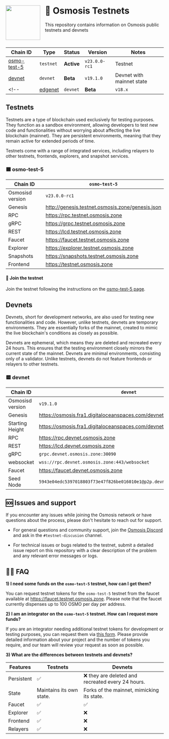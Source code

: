 <div>
    <img src="https://avatars.githubusercontent.com/u/105710778?v=4" align="left" width="110" style="margin-right: 15px"/>
    <h1>   
        🧪 Osmosis Testnets
    </h1>
    <p> This repository contains information on Osmosis public testnets and devnets </p>
    <br>
</div>

| Chain ID                              | Type      | Status     | Version       | Notes                     |
|---------------------------------------|-----------|------------|---------------|---------------------------|
| [osmo-test-5](./testnets/osmo-test-5) | `testnet` | **Active** | `v23.0.0-rc1` | Testnet                   |
| [devnet](./devnets/devnet)            | `devnet`  | **Beta**   | `v19.1.0`     | Devnet with mainnet state |
<!-- | [edgenet](./devnets/edgenet)            | `devnet`  | **Beta**   | `v18.x`        | Daily devnet based of `osmosis/v18.x` branch   | -->

## Testnets

Testnets are a type of blockchain used exclusively for testing purposes. They function as a sandbox environment, allowing developers to test new code and functionalities without worrying about affecting the live blockchain (mainnet). They are persistent environments, meaning that they remain active for extended periods of time.

Testnets come with a range of integrated services, including relayers to other testnets, frontends, explorers, and snapshot services. 

### 🟪 osmo-test-5

| Chain ID         | `osmo-test-5`                                      |
|------------------|----------------------------------------------------|
| Osmosisd version | `v23.0.0-rc1`                                      |
| Genesis          | <http://genesis.testnet.osmosis.zone/genesis.json> |
| RPC              | <https://rpc.testnet.osmosis.zone>                 |
| gRPC             | <https://grpc.testnet.osmosis.zone>                |
| REST             | <https://lcd.testnet.osmosis.zone>                 |
| Faucet           | <https://faucet.testnet.osmosis.zone>              |
| Explorer         | <https://explorer.testnet.osmosis.zone>            |
| Snapshots        | <https://snapshots.testnet.osmosis.zone>           |
| Frontend         | <https://testnet.osmosis.zone>                     |

#### 🧪 Join the testnet 

Join the testnet following the instructions on the [osmo-test-5 page](./testnets/osmo-test-5/README.md).

## Devnets

Devnets, short for development networks, are also used for testing new functionalities and code. However, unlike testnets, devnets are temporary environments. They are essentially forks of the mainnet, created to mimic the live blockchain's conditions as closely as possible.

Devnets are ephemeral, which means they are deleted and recreated every 24 hours. This ensures that the testing environment closely mirrors the current state of the mainnet. Devnets are minimal environments, consisting only of a validator. Unlike testnets, devnets do not feature frontends or relayers to other testnets. 

<!-- 
### 🟨 edgenet

| Chain ID         | `edgenet`                                                                 |
|------------------|---------------------------------------------------------------------------|
| Osmosisd version | `osmosis/main` branch                                                     |
| Genesis          | <https://osmosis.fra1.digitaloceanspaces.com/edgenet/genesis.json>        |
| Starting Height  | <https://osmosis.fra1.digitaloceanspaces.com/edgenet/height>              |
| RPC              | <https://rpc.edgenet.osmosis.zone>                                        |
| REST             | <https://lcd.edgenet.osmosis.zone>                                        |
| gRPC             | `grpc.edgenet.osmosis.zone:30090`                                         |
| websocket        | `wss://rpc.edgenet.osmosis.zone:443/websocket`                            |
| Faucet           | <https://faucet.edgenet.osmosis.zone>                                     |
| Seed Node        | `ad717b5090f2c8370c023e7925eabe3cf73f3014@p2p.edgenet.osmosis.zone:30056` | 
-->

### 🟨 devnet

| Chain ID         | `devnet`                                                                 |
|------------------|--------------------------------------------------------------------------|
| Osmosisd version | `v19.1.0`                                                                |
| Genesis          | <https://osmosis.fra1.digitaloceanspaces.com/devnet/genesis.json>        |
| Starting Height  | <https://osmosis.fra1.digitaloceanspaces.com/devnet/height>              |
| RPC              | <https://rpc.devnet.osmosis.zone>                                        |
| REST             | <https://lcd.devnet.osmosis.zone>                                        |
| gRPC             | `grpc.devnet.osmosis.zone:30090`                                         |
| websocket        | `wss://rpc.devnet.osmosis.zone:443/websocket`                            |
| Faucet           | <https://faucet.devnet.osmosis.zone>                                     |
| Seed Node        | `5943e04edc5397018803f73e47f826be016010e1@p2p.devnet.osmosis.zone:30056` |

## 🆘 Issues and support

If you encounter any issues while joining the Osmosis network or have questions about the process, please don't hesitate to reach out for support.

- For general questions and community support, join the [Osmosis Discord](https://discord.com/channels/798583171548840026/888527640099688458) and ask in the `#testnet-discusion` channel.

- For technical issues or bugs related to the testnet, submit a detailed issue report on this repository with a clear description of the problem and any relevant error messages or logs.

## 🙋‍♀️ FAQ

**1) I need some funds on the `osmo-test-5` testnet, how can I get them?**

You can request testnet tokens for the `osmo-test-5` testnet from the faucet available at <https://faucet.testnet.osmosis.zone>. Please note that the faucet currently dispenses up to 100 OSMO per day per address.

**2) I am an integrator on the `osmo-test-5` testnet. How can I request more funds?**

If you are an integrator needing additional testnet tokens for development or testing purposes, you can request them via [this form](https://form-integrators.testnet.osmosis.zone). Please provide detailed information about your project and the number of tokens you require, and our team will review your request as soon as possible.

**3) What are the differences between testnets and devnets?**

| **Features** | **Testnets**             | **Devnets**                                      |
|--------------|--------------------------|--------------------------------------------------|
| Persistent   | ✅                        | ❌ they are deleted and recreated every 24 hours. |
| State        | Maintains its own state. | Forks of the mainnet, mimicking its state.       |
| Faucet       | ✅                        | ✅                                                |
| Explorer     | ✅                        | ❌                                                |
| Frontend     | ✅                        | ❌                                                |
| Relayers     | ✅                        | ❌                                                |
